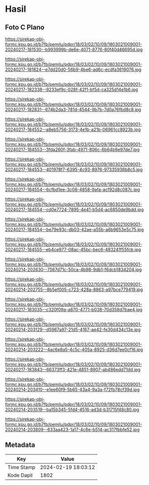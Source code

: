 # Hasil

## Foto C Plano

https://sirekap-obj-formc.kpu.go.id/b7fb/pemilu/pdpr/18/03/02/10/09/1803021009001-20240217-181530--b993999b-de6e-4071-8776-80f40d46695d.jpg

https://sirekap-obj-formc.kpu.go.id/b7fb/pemilu/pdpr/18/03/02/10/09/1803021009001-20240217-181824--e7dd20d0-56b9-4be6-ad6c-ecdfa3619076.jpg

https://sirekap-obj-formc.kpu.go.id/b7fb/pemilu/pdpr/18/03/02/10/09/1803021009001-20240217-182338--9233ef9c-028f-42f1-bf5d-ca325d14e1b6.jpg

https://sirekap-obj-formc.kpu.go.id/b7fb/pemilu/pdpr/18/03/02/10/09/1803021009001-20240217-182831--674b2da3-781d-4544-9b7b-7d0a76fbd8c8.jpg

https://sirekap-obj-formc.kpu.go.id/b7fb/pemilu/pdpr/18/03/02/10/09/1803021009001-20240217-184552--a8eb5756-3173-4e1b-a21b-06961cc8923b.jpg

https://sirekap-obj-formc.kpu.go.id/b7fb/pemilu/pdpr/18/03/02/10/09/1803021009001-20240217-184553--3fda260f-3fab-4971-806c-6b64b6e97de7.jpg

https://sirekap-obj-formc.kpu.go.id/b7fb/pemilu/pdpr/18/03/02/10/09/1803021009001-20240217-184553--401978f7-6395-4c93-8976-97335936b8c5.jpg

https://sirekap-obj-formc.kpu.go.id/b7fb/pemilu/pdpr/18/03/02/10/09/1803021009001-20240217-184554--6cfbd1ee-3c08-4858-9afa-acf92d8c087c.jpg

https://sirekap-obj-formc.kpu.go.id/b7fb/pemilu/pdpr/18/03/02/10/09/1803021009001-20240217-184554--cd0e7724-7895-4e41-b5d4-ac6850de9bdd.jpg

https://sirekap-obj-formc.kpu.go.id/b7fb/pemilu/pdpr/18/03/02/10/09/1803021009001-20240217-184554--be79e93c-db03-42ae-a55b-a6b9653e5c75.jpg

https://sirekap-obj-formc.kpu.go.id/b7fb/pemilu/pdpr/18/03/02/10/09/1803021009001-20240217-184555--eb4ce977-08ac-45bc-bec6-483241f55fcb.jpg

https://sirekap-obj-formc.kpu.go.id/b7fb/pemilu/pdpr/18/03/02/10/09/1803021009001-20240214-202630--7567d71c-50ca-4b98-9db1-f6dcb1834204.jpg

https://sirekap-obj-formc.kpu.go.id/b7fb/pemilu/pdpr/18/03/02/10/09/1803021009001-20240214-202755--8b5ef005-c723-428a-8863-a97bce779419.jpg

https://sirekap-obj-formc.kpu.go.id/b7fb/pemilu/pdpr/18/03/02/10/09/1803021009001-20240217-183035--c320f09a-a870-4771-b038-70d358d7bae4.jpg

https://sirekap-obj-formc.kpu.go.id/b7fb/pemilu/pdpr/18/03/02/10/09/1803021009001-20240214-203129--d5967a97-21d5-4167-ae42-fe30d434c13e.jpg

https://sirekap-obj-formc.kpu.go.id/b7fb/pemilu/pdpr/18/03/02/10/09/1803021009001-20240214-203222--4ac6e8a5-4c5c-405a-8925-d36d7ee0cf16.jpg

https://sirekap-obj-formc.kpu.go.id/b7fb/pemilu/pdpr/18/03/02/10/09/1803021009001-20240217-183843--66373ff3-421e-4851-8907-ab486edd71dd.jpg

https://sirekap-obj-formc.kpu.go.id/b7fb/pemilu/pdpr/18/03/02/10/09/1803021009001-20240214-203410--e1ee60f9-5b65-43a4-9a3a-f72fb78cf39d.jpg

https://sirekap-obj-formc.kpu.go.id/b7fb/pemilu/pdpr/18/03/02/10/09/1803021009001-20240214-203519--ba15b345-5fd4-4516-ad3d-b31715f48c80.jpg

https://sirekap-obj-formc.kpu.go.id/b7fb/pemilu/pdpr/18/03/02/10/09/1803021009001-20240214-203809--633aa423-1a17-4c6e-b514-ac317fbbfe52.jpg


## Metadata

| Key        | Value               |
| ---------- | ------------------- |
| Time Stamp | 2024-02-19 18:03:12 |
| Kode Dapil | 1802                |



